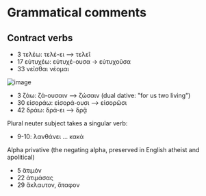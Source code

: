 # Grammatical comments

## Contract verbs
* 3 τελέω: τελέ-ει --> τελεῖ
* 17 εὐτυχέω: εὐτυχέ-ουσα -> εὐτυχοῦσα
* 33 νεῖσθαι	νέομαι

![image](https://github.com/user-attachments/assets/3e27ded6-7371-42c8-8f8d-4e686df508f5)

* 3 ζάω: ζά-ουσαιν --> ζώσαιν (dual dative: "for us two living")
* 30 	εἰσοράω: εἰσορά-ουσι --> εἰσορῶσι 
* 42 	δράω: δρά-ει --> δρᾷ

Plural neuter subject takes a singular verb: 

* 9-10: λανθάνει ... κακά

Alpha privative (the negating alpha, preserved in English atheist and apolitical)

* 5 ἄτιμόν
* 22 ἀτιμάσας
* 29 ἄκλαυτον, ἄταφον
